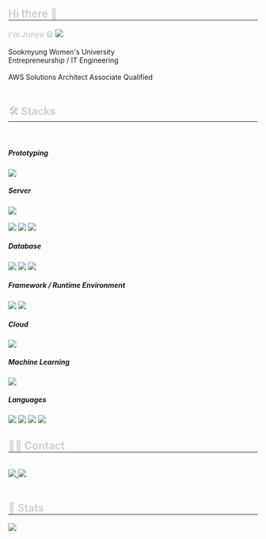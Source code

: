 
<div style="text-align: left;"> 
    <h2 style="border-bottom: 1px solid #21262d; color: #c9d1d9;"> Hi there 👋 </h2>  
    <div style="font-weight: 700; font-size: 15px; text-align: left; color: #c9d1d9;"> I'm Junyu 😄 <a href="https://chill-hellebore-048.notion.site/Junyu-Park-067dc2e34ba7408c96b8ce25520088ff"><img src="https://img.shields.io/badge/Resume-%23000000?style=flat-square&logo=notion&logoColor=white&link=https%3A%2F%2Fchill-hellebore-048.notion.site%2FJunyu-Park-067dc2e34ba7408c96b8ce25520088ff"></a></div>
    <br>Sookmyung Women's University <br> Entrepreneurship / IT Engineering  <br><br>
    AWS Solutions Architect Associate Qualified<br><br>
    </div>
    <div style="text-align: left;">
    <h2 style="border-bottom: 1px solid #21262d; color: #c9d1d9;"> 🛠️ Stacks </h2> <br> 
    <div>
         <h5 sytle= "text-align: left; color: #c9d1d9;" >Prototyping</h5>
         <img src="https://img.shields.io/badge/Figma-F24E1E?style=flat-square&logo=Figma&logoColor=white">
         <h5 sytle= "text-align: left; color: #c9d1d9;" >Server</h5>
        <img src="https://img.shields.io/badge/Express-000000?style=flat-square&logo=Express&logoColor=white"><br><br>
          <img src="https://img.shields.io/badge/AWS_EC2-%23FF9900?style=flat-square&logo=amazonec2&logoColor=white">
           <img src="https://img.shields.io/badge/Linux-FCC624?style=flat-square&logo=Linux&logoColor=white">
        <img src="https://img.shields.io/badge/pm2-%232B037A?style=flat-square&logo=pm2&logoColor=white">
          <h5 sytle= "text-align: left; color: #c9d1d9;" >Database</h5>
          <img src="https://img.shields.io/badge/MySQL-4479A1?style=flat-square&logo=MySQL&logoColor=white">
          <img src="https://img.shields.io/badge/Prisma-2D3748?style=flat-square&logo=Prisma&logoColor=white">
        <img src="https://img.shields.io/badge/RDS-%23527FFF?style=flat-square&logo=amazonrds&logoColor=white">
          <h5 sytle= "text-align: left; color: #c9d1d9;" >Framework / Runtime Environment</h5>
        <img src="https://img.shields.io/badge/nodeJS-%23339933?style=flat-square&logo=nodedotjs&logoColor=white">
        <img src="https://img.shields.io/badge/nestJS-%23E0234E?style=flat-square&logo=nestjs&logoColor=white">
        <h5 sytle= "text-align: left; color: #c9d1d9;" >Cloud</h5>
        <img src="https://github.com/JunyuPark1112/JunyuPark1112/assets/57251922/eb50b99d-5ddb-4c0f-ae21-774b6d967f18">
          <h5 sytle= "text-align: left; color: #c9d1d9;" >Machine Learning</h5>
          <img src="https://img.shields.io/badge/PyTorch-EE4C2C?style=flat-square&logo=PyTorch&logoColor=white">
          <h5 sytle= "text-align: left; color: #c9d1d9;" >Languages</h5>
         <img src="https://img.shields.io/badge/TypeScript-2d79c7?style=flat-square&logo=TypeScript&logoColor=white"/> 
        <img src= "https://img.shields.io/badge/C%2B%2B-%2300599C?style=flat-square&logo=cplusplus&logoColor=white"/>
        <img src="https://img.shields.io/badge/Python-%233776AB?style=flat-square&logo=python&logoColor=white"/>
        <img src= "https://img.shields.io/badge/JavaScript-%23F7DF1E?style=flat-square&logo=javascript&logoColor=white"/>
          </div>
    </div>
    <div style="text-align: left;">
    <h2 style="border-bottom: 1px solid #21262d; color: #c9d1d9;"> 🧑‍💻 Contact </h2> <br> 
    <div align= "left"> 
        <a href=https://velog.io/@luckygirlz/posts> <img src="https://img.shields.io/badge/Velog-20C997?style=flat-square&logo=Velog&logoColor=white&link=https://velog.io/@luckygirlz/posts"> </a>
         <a href=mailto:junyu.park1112@gmail.com> 
         <img src="https://img.shields.io/badge/Gmail-EA4335?style=flat-square&logo=Gmail&logoColor=white&link=mailto:junyu.park1112@gmail.com"> </a>
</div>  <br>
</div>
    <div style="text-align: left;"> 
    <h2 style="border-bottom: 1px solid #21262d; color: #c9d1d9;"> 🏅 Stats </h2> 
        <div align= "left"> <img src="https://github-readme-stats.vercel.app/api?username=Junyu&bg_color=60,3275cd,b994ff&title_color=ffffff&text_color=ffffff"
         /> </div> 
    </div>

    



<!--
**JunyuPark1112/JunyuPark1112** is a ✨ _special_ ✨ repository because its `README.md` (this file) appears on your GitHub profile.

Here are some ideas to get you started:

- 🔭 I’m currently working on ...
- 🌱 I’m currently learning ...
- 👯 I’m looking to collaborate on ...
- 🤔 I’m looking for help with ...
- 💬 Ask me about ...
- 📫 How to reach me: ...
- 😄 Pronouns: ...
- ⚡ Fun fact: ...
-->
